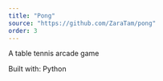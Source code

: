 ```yaml
---
title: "Pong"
source: "https://github.com/ZaraTam/pong"
order: 3
---
```


A table tennis arcade game

Built with: Python

